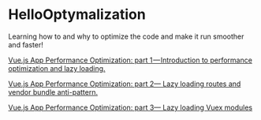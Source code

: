 # HelloOptymalization
Learning how to and why to optimize the code and make it run smoother and faster!


[Vue.js App Performance Optimization: part 1 — Introduction to performance optimization and lazy loading.](https://itnext.io/vue-js-app-performance-optimization-part-1-introduction-to-performance-optimization-and-lazy-29e4ff101019)

[Vue.js App Performance Optimization: part 2— Lazy loading routes and vendor bundle anti-pattern.](https://itnext.io/vue-js-app-performance-optimization-part-2-lazy-loading-routes-and-vendor-bundle-anti-pattern-4a62236e09f9)

[Vue.js App Performance Optimization: part 3— Lazy loading Vuex modules](https://itnext.io/vue-js-app-performance-optimization-part-3-lazy-loading-vuex-modules-ed67cf555976)
